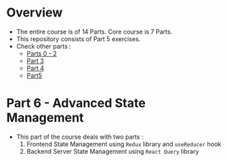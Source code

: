 # Overview
- The entire course is of 14 Parts. Core course is 7 Parts.
- This repository consists of Part 5 exercises.
- Check other parts :
  - [Parts 0 - 2](https://github.com/prak112/fullstack-open-core)
  - [Part 3](https://github.com/prak112/FullStackOpen-core-part3)
  - [Part 4](https://github.com/prak112/FullStackOpen-core-part4)
  - [Part5](https://github.com/prak112/FullStackOpen-core-part5)
  

# Part 6 - Advanced State Management
- This part of the course deals with two parts :
    1. Frontend State Management using `Redux` library and `useReducer` hook
    2. Backend Server State Management using `React Query` library
